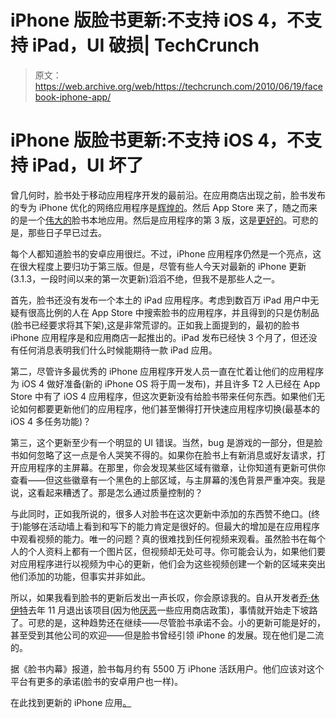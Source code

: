 # iPhone 版脸书更新:不支持 iOS 4，不支持 iPad，UI 破损| TechCrunch

> 原文：<https://web.archive.org/web/https://techcrunch.com/2010/06/19/facebook-iphone-app/>

# iPhone 版脸书更新:不支持 iOS 4，不支持 iPad，UI 坏了

曾几何时，脸书处于移动应用程序开发的最前沿。在应用商店出现之前，脸书发布的专为 iPhone 优化的网络应用程序是[辉煌的](https://web.archive.org/web/20230308112552/https://techcrunch.com/2007/08/15/facebook-iphone-ultrahype/)。然后 App Store 来了，随之而来的是一个[伟大的](https://web.archive.org/web/20230308112552/https://techcrunch.com/2008/07/10/facebooks-iphone-app-almost-replaces-my-contacts-list/)脸书本地应用。然后是应用程序的第 3 版，这是[更好的](https://web.archive.org/web/20230308112552/https://techcrunch.com/2009/08/18/facebook-30-may-be-the-most-useful-app-on-the-iphone-yet/)。可悲的是，那些日子早已过去。

每个人都知道脸书的安卓应用很烂。不过，iPhone 应用程序仍然是一个亮点，这在很大程度上要归功于第三版。但是，尽管有些人今天对最新的 iPhone 更新(3.1.3，一段时间以来的第一次更新)滔滔不绝，但我不是那些人之一。

首先，脸书还没有发布一个本土的 iPad 应用程序。考虑到数百万 iPad 用户中无疑有很高比例的人在 App Store 中搜索脸书的应用程序，并且得到的只是仿制品(脸书已经要求将其下架),这是非常荒谬的。正如我上面提到的，最初的脸书 iPhone 应用程序是和应用商店一起推出的。iPad 发布已经快 3 个月了，但还没有任何消息表明我们什么时候能期待一款 iPad 应用。

第二，尽管许多最优秀的 iPhone 应用程序开发人员一直在忙着让他们的应用程序为 iOS 4 做好准备(新的 iPhone OS 将于周一发布)，并且许多 T2 人已经在 App Store 中有了 iOS 4 应用程序，但这次更新没有给脸书带来任何东西。如果他们无论如何都要更新他们的应用程序，他们甚至懒得打开快速应用程序切换(最基本的 iOS 4 多任务功能)？

第三，这个更新至少有一个明显的 UI 错误。当然，bug 是游戏的一部分，但是脸书如何忽略了这一点是令人哭笑不得的。如果你在脸书上有新消息或好友请求，打开应用程序的主屏幕。在那里，你会发现某些区域有徽章，让你知道有更新可供你查看——但这些徽章有一个黑色的上部区域，与主屏幕的浅色背景严重冲突。我是说，这看起来糟透了。那是怎么通过质量控制的？

与此同时，正如我所说的，很多人对脸书在这次更新中添加的东西赞不绝口。(终于)能够在活动墙上看到和写下的能力肯定是很好的。但最大的增加是在应用程序中观看视频的能力。唯一的问题？真的很难找到任何视频来观看。虽然脸书在每个人的个人资料上都有一个图片区，但视频却无处可寻。你可能会认为，如果他们要对应用程序进行以视频为中心的更新，他们会为这些视频创建一个新的区域来突出他们添加的功能，但事实并非如此。

所以，如果我看到脸书的更新后发出一声长叹，你会原谅我的。自从开发者[乔·休伊特](https://web.archive.org/web/20230308112552/http://www.crunchbase.com/person/joe-hewitt)去年 11 月退出该项目(因为他[厌恶](https://web.archive.org/web/20230308112552/https://techcrunch.com/2009/11/11/joe-hewitt-developer-of-facebooks-massively-popular-iphone-app-quits-the-project/)一些应用商店政策)，事情就开始走下坡路了。可悲的是，这种趋势还在继续——尽管脸书承诺不会。小的更新可能是好的，甚至受到其他公司的欢迎——但是脸书曾经引领 iPhone 的发展。现在他们是二流的。

据《脸书内幕》报道，脸书每月约有 5500 万 iPhone 活跃用户。他们应该对这个平台有更多的承诺(脸书的安卓用户也一样)。

在此找到更新的 iPhone 应用[。](https://web.archive.org/web/20230308112552/http://itunes.apple.com/us/app/facebook/id284882215?mt=8)